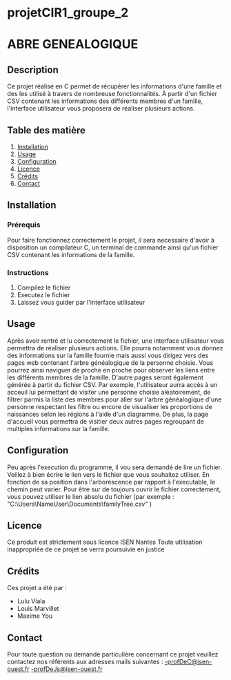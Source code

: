 # projetCIR1_groupe_2
# ABRE GENEALOGIQUE 

## Description
Ce projet réalisé en C permet de récupérer les informations d'une famille et des les utilisé à travers de nombreuse fonctionnalités. À partir d'un fichier CSV contenant les informations des différents membres d'un famille, l'interface utilisateur vous proposera de réaliser plusieurs actions. 
## Table des matière
1. [Installation](#installation)
2. [Usage](#usage)
3. [Configuration](#configuration)
4. [Licence](#licence)
5. [Crédits](#crédits)
6. [Contact](#Contact)



## Installation
### Prérequis
Pour faire fonctionnez correctement le projet, il sera necessaire d'avoir à disposition un compilateur C, un terminal de commande ainsi qu'un fichier CSV contenant les informations de la famille.
### Instructions
1. Compilez le fichier
2. Executez le fichier
3. Laissez vous guider par l'interface utilisateur

## Usage
Après avoir rentré et lu correctement le fichier, une interface utilisateur vous permettra de réaliser plusieurs actions.
Elle pourra notamment vous donnez des informations sur la famille fournie mais aussi vous dirigez vers des pages web contenant l'arbre généalogique de la personne choisie. Vous pourrez ainsi naviguer de proche en proche pour observer les liens entre les différents membres de la famille.
D'autre pages seront également générée à partir du fichier CSV. 
Par exemple, l'utilisateur aurra accès à un acceuil lui permettant de visiter une personne choisie aléatoirement, de filtrer parmis la liste des membres pour aller sur l'arbre généalogique d'une personne respectant les filtre ou encore de visualiser les proportions de naissances selon les régions à l'aide d'un diagramme.
De plus, la page d'accueil vous permettra de visitier deux autres pages regroupant de multiples informations sur la famille.

## Configuration
Peu après l'execution du programme, il vou sera demandé de lire un fichier. Veillez à bien écrire le lien vers le fichier que vous souhaitez utiliser. En fonction de sa position dans l'arborescence par rapport à l'executable, le chemin peut varier. 
Pour être sur de toujours ouvrir le fichier correctement, vous pouvez utiliser le lien absolu du fichier (par exemple : "C:\Users\NameUser\Documents\familyTree.csv" )

## Licence
Ce produit est strictement sous licence ISEN Nantes
Toute utilisation inappropriée de ce projet se verra poursuivie en justice

## Crédits
Ces projet a été par :
 - Lulu Viala
 - Louis Marvillet
 - Maxime You

## Contact
Pour toute question ou demande particulière concernant ce projet veuillez contactez nos référents aux adresses mails suivantes :
  -profDeC@isen-ouest.fr
  -profDeJs@isen-ouest.fr
